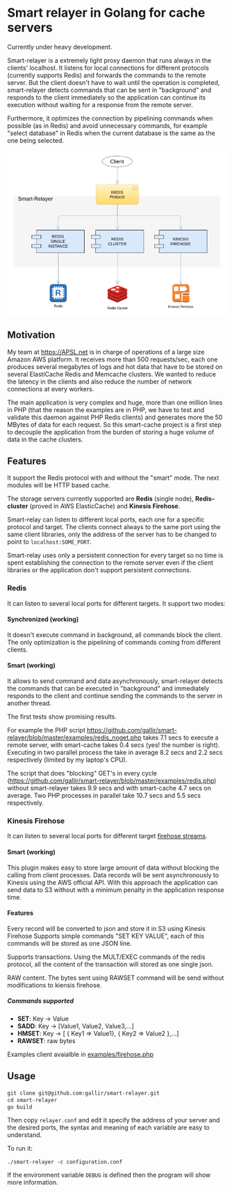 
# Smart relayer in Golang for cache servers

Currently under heavy development.

Smart-relayer is a extremely light proxy daemon that runs always in the clients' localhost. It listens for local connections for different protocols (currently supports Redis) and forwards the commands to the remote server. But the client doesn't have to wait until the operation is completed, smart-relayer detects commands that can be sent in "background" and responds to the client immediately so the application can continue its execution without waiting for a response from the remote server.

Furthermore, it optimizes the connection by pipelining commands when possible (as in Redis) and avoid unnecessary commands, for example "select database" in Redis when the current database is the same as the one being selected.

![smart-relayer diagram](assets/smart-relayer-diagram.png "Smart-relayer")

## Motivation

My team at https://APSL.net is in charge of operations of a large size Amazon AWS platform. It receives more than 500 requests/sec, each one produces several megabytes of logs and hot data that have to be stored on several ElastiCache Redis and Memcache clusters. We wanted to reduce the latency in the clients and also reduce the number of network connections at every workers.

The main application is very complex and huge, more than one million lines in PHP (that the reason the examples are in PHP, we have to test and validate this daemon against PHP Redis clients) and generates more the 50 MBytes of data for each request. So this smart-cache project is a first step to decouple the application from the burden of storing a huge volume of data in the cache clusters.

## Features

It support the Redis protocol with and without the "smart" mode. The next modules will be HTTP based cache.

The storage servers currently supported are **Redis** (single node), **Redis-cluster** (proved in AWS ElasticCache) and **Kinesis Firehose**.

Smart-relay can listen to different local ports, each one for a specific protocol and target. The clients connect always to the same port using the same client libraries, only the address of the server has to be changed to point to `localhost:SOME_PORT`.

Smart-relay uses only a persistent connection for every target so no time is spent establishing the connection to the remote server even if the client libraries or the application don't support persistent connections.


### Redis
It can listen to several local ports for different targets. It support two modes:

#### Synchronized (working)
It doesn't execute command in background, all commands block the client. The only optimization is the pipelining of commands coming from different clients.

#### Smart (working)
It allows to send command and data asynchronously, smart-relayer detects the commands that can be executed in "background" and immediately responds to the client and continue sending the commands to the server in another thread.

The first tests show promising results.

For example the PHP script https://github.com/gallir/smart-relayer/blob/master/examples/redis_noget.php takes 7.1 secs to execute a remote server, with smart-cache takes 0.4 secs (yes! the number is right). Executing in two parallel process the take in average 8.2 secs and 2.2 secs respectively (limited by my laptop's CPU).

The script that does "blocking" GET's in every cycle (https://github.com/gallir/smart-relayer/blob/master/examples/redis.php) without smart-relayer takes 9.9 secs and with smart-cache 4.7 secs on average. Two PHP processes in parallel take 10.7 secs and 5.5 secs respectively.


### Kinesis Firehose
It can listen to several local ports for different target [firehose streams](http://docs.aws.amazon.com/firehose/latest/dev/what-is-this-service.html).

#### Smart (working)
This plugin makes easy to store large amount of data without blocking the calling from client processes. Data records will be sent asynchronously to Kinesis using the AWS official API. With this approach the application can send data to S3 without with a minimum penalty in the application response time.

#### Features
Every record will be converted to json and store it in S3 using Kinesis Firehose
Supports simple commands "SET KEY VALUE", each of this commands will be stored as one  JSON line.

Supports transactions. Using the MULT/EXEC commands of the redis protocol, all the content of the transaction will stored as one single json.

RAW content. The bytes sent using RAWSET command will be send without modifications to kiensis firehose.

##### Commands supported
- **SET**: Key -> Value
- **SADD**: Key -> [Value1, Value2, Value3,...]
- **HMSET**: Key -> [ { Key1 => Value1}, { Key2 => Value2 },...]
- **RAWSET**: raw bytes

Examples client avaialble in [examples/firehose.php](examples/firehose.php)


## Usage

```
git clone git@github.com:gallir/smart-relayer.git
cd smart-relayer
go build
```

Then copy `relayer.conf` and edit it specify the address of your server and the desired ports, the syntax and meaning of each variable are easy to understand.

To run it:

```
./smart-relayer -c configuration.conf
```

If the environment variable ``DEBUG`` is defined then the program will show more information.
